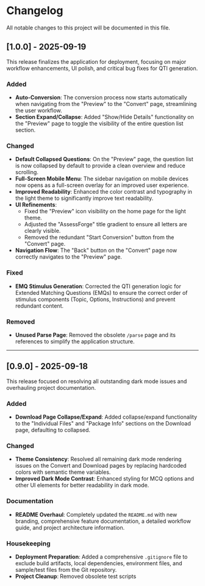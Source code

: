 # Changelog

All notable changes to this project will be documented in this file.

## [1.0.0] - 2025-09-19

This release finalizes the application for deployment, focusing on major workflow enhancements, UI polish, and critical bug fixes for QTI generation.

### Added

-   **Auto-Conversion**: The conversion process now starts automatically when navigating from the "Preview" to the "Convert" page, streamlining the user workflow.
-   **Section Expand/Collapse**: Added "Show/Hide Details" functionality on the "Preview" page to toggle the visibility of the entire question list section.

### Changed

-   **Default Collapsed Questions**: On the "Preview" page, the question list is now collapsed by default to provide a clean overview and reduce scrolling.
-   **Full-Screen Mobile Menu**: The sidebar navigation on mobile devices now opens as a full-screen overlay for an improved user experience.
-   **Improved Readability**: Enhanced the color contrast and typography in the light theme to significantly improve text readability.
-   **UI Refinements**:
    -   Fixed the "Preview" icon visibility on the home page for the light theme.
    -   Adjusted the "AssessForge" title gradient to ensure all letters are clearly visible.
    -   Removed the redundant "Start Conversion" button from the "Convert" page.
-   **Navigation Flow**: The "Back" button on the "Convert" page now correctly navigates to the "Preview" page.

### Fixed

-   **EMQ Stimulus Generation**: Corrected the QTI generation logic for Extended Matching Questions (EMQs) to ensure the correct order of stimulus components (Topic, Options, Instructions) and prevent redundant content.

### Removed

-   **Unused Parse Page**: Removed the obsolete `/parse` page and its references to simplify the application structure.

---

## [0.9.0] - 2025-09-18

This release focused on resolving all outstanding dark mode issues and overhauling project documentation.

### Added

-   **Download Page Collapse/Expand**: Added collapse/expand functionality to the "Individual Files" and "Package Info" sections on the Download page, defaulting to collapsed.

### Changed

-   **Theme Consistency**: Resolved all remaining dark mode rendering issues on the Convert and Download pages by replacing hardcoded colors with semantic theme variables.
-   **Improved Dark Mode Contrast**: Enhanced styling for MCQ options and other UI elements for better readability in dark mode.

### Documentation

-   **README Overhaul**: Completely updated the `README.md` with new branding, comprehensive feature documentation, a detailed workflow guide, and project architecture information.

### Housekeeping

-   **Deployment Preparation**: Added a comprehensive `.gitignore` file to exclude build artifacts, local dependencies, environment files, and sample/test files from the Git repository.
-   **Project Cleanup**: Removed obsolete test scripts
